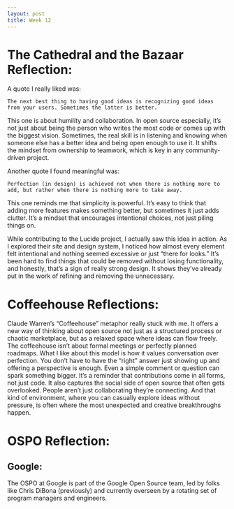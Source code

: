 ```yaml
---
layout: post
title: Week 12
---
```


# The Cathedral and the Bazaar Reflection:
A quote I really liked was:

```The next best thing to having good ideas is recognizing good ideas from your users. Sometimes the latter is better.```

This one is about humility and collaboration. In open source especially, it’s not just about being the person who writes the most code or comes up with the biggest vision. Sometimes, the real skill is in listening and knowing when someone else has a better idea and being open enough to use it. It shifts the mindset from ownership to teamwork, which is key in any community-driven project.

Another quote I found meaningful was:

```Perfection (in design) is achieved not when there is nothing more to add, but rather when there is nothing more to take away.```

This one reminds me that simplicity is powerful. It’s easy to think that adding more features makes something better, but sometimes it just adds clutter. It’s a mindset that encourages intentional choices, not just piling things on.

While contributing to the Lucide project, I actually saw this idea in action. As I explored their site and design system, I noticed how almost every element felt intentional and nothing seemed excessive or just “there for looks.” It’s been hard to find things that could be removed without losing functionality, and honestly, that’s a sign of really strong design. It shows they’ve already put in the work of refining and removing the unnecessary.
<!--more--> 


# Coffeehouse Reflections:
Claude Warren’s “Coffeehouse” metaphor really stuck with me. It offers a new way of thinking about open source not just as a structured process or chaotic marketplace, but as a relaxed space where ideas can flow freely. The coffeehouse isn’t about formal meetings or perfectly planned roadmaps. What I like about this model is how it values conversation over perfection. You don’t have to have the “right” answer just showing up and offering a perspective is enough. Even a simple comment or question can spark something bigger. It’s a reminder that contributions come in all forms, not just code. It also captures the social side of open source that often gets overlooked. People aren’t just collaborating they’re connecting. And that kind of environment, where you can casually explore ideas without pressure, is often where the most unexpected and creative breakthroughs happen.

# OSPO Reflection:

## Google:
The OSPO at Google is part of the Google Open Source team, led by folks like Chris DiBona (previously) and currently overseen by a rotating set of program managers and engineers.